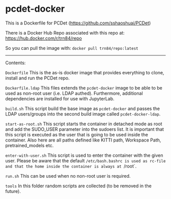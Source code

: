 # pcdet-docker
This is a Dockerfile for 
PCDet (https://github.com/sshaoshuai/PCDet)

There is a Docker Hub Repo associated with this repo at: 
https://hub.docker.com/r/trn84/repo

So you can pull the image with:
```docker pull trn84/repo:latest```


-------------------

Contents:

`Dockerfile` This is the as-is docker image that provides everything to clone, install and run the PCDet repo.

`Dockerfile.ldap` This files extends the `pcdet-docker` image to be able to be used as non-root user (i.e. LDAP authed). Furthermore, additional dependencies are installed for use with JupyterLab.

`build.sh` This script build the base image as `pcdet-docker` and passes the LDAP users/groups into the second build image called `pcdet-docker-ldap`.

`start-as-root.sh` This script starts the container in detached mode as root and add the SUDO_USER parameter into the sudoers list. It is important that this script is executed as the user that is going to be used inside the container. Also here are all paths defined like KITTI path, Workspace Path, pretrained_models etc.

`enter-with-user.sh` This script is used to enter the container with the given user. Please be aware that the default `/etc/bash.bashrc is used as rc-file and that the home inside the container is always at `/root`.

`run.sh` This can be used when no non-root user is required.

`tools` In this folder random scripts are collected (to be removed in the future).


